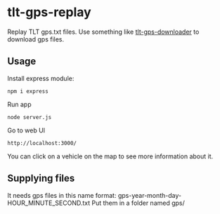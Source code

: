 # tlt-gps-replay
Replay TLT gps.txt files. Use something like [tlt-gps-downloader](https://github.com/eetnaviation/tlt-gps-downloader) to download gps files.

## Usage
Install express module:
```
npm i express
```
Run app
```
node server.js
```
Go to web UI
```
http://localhost:3000/
```
You can click on a vehicle on the map to see more information about it.

## Supplying files
It needs gps files in this name format: gps-year-month-day-HOUR_MINUTE_SECOND.txt
Put them in a folder named gps/
